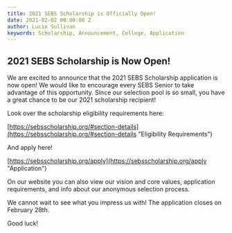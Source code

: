 ```yaml
---
title: 2021 SEBS Scholarship is Officially Open!
date: 2021-02-02 00:00:00 Z
author: Lucie Sullivan
keywords: Scholarship, Announcement, College, Application
---
```


## 2021 SEBS Scholarship is Now Open!

We are excited to announce that the 2021 SEBS Scholarship application is now open! We would like to encourage every SEBS Senior to take advantage of this opportunity. Since our selection pool is so small, you have a great chance to be our 2021 scholarship recipient!

Look over the scholarship eligibility requirements here:

[https://sebsscholarship.org/#section-details](https://sebsscholarship.org/#section-details "Eligibility Requirements")

And apply here!

[https://sebsscholarship.org/apply](https://sebsscholarship.org/apply "Application")

On our website you can also view our vision and core values, application requirements, and info about our anonymous selection process.

We cannot wait to see what you impress us with! The application closes on February 28th.

Good luck!